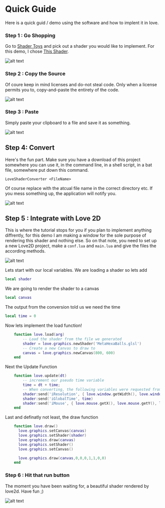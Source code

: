 # Quick Guide
Here is a quick guid / demo using the software and how to implent it in love.

### Step 1 : Go Shopping
Go to [Shader Toys](https://www.shadertoy.com/) and pick out a shader you would like to implement. For this demo,
I chose [This Shader](https://www.shadertoy.com/view/Mss3WN).

![alt text](https://raw.githubusercontent.com/tsteinholz/LoveShaderConverter/master/docs/imgs/step-1.png "Step 1")

### Step 2 : Copy the Source

Of coure keep in mind licenses and do-not steal code. Only when a license permits you to, copy-and-paste the
entirety of the code.

![alt text](https://raw.githubusercontent.com/tsteinholz/LoveShaderConverter/master/docs/imgs/step-2.png "Step 2")

### Step 3 : Paste
Simply paste your clipboard to a file and save it as something.

![alt text](https://raw.githubusercontent.com/tsteinholz/LoveShaderConverter/master/docs/imgs/step-3.png "Step 3")

## Step 4: Convert
Here's the fun part. Make sure you have a download of this project somewhere you can use it, in the command line,
in a shell script, in a bat file, somewhere put down this command.

    LoveShaderConverter <FileName>

Of course replace <FileName> with the atcual file name in the correct directory etc. If you mess something up, the
application will notify you.

![alt text](https://raw.githubusercontent.com/tsteinholz/LoveShaderConverter/master/docs/imgs/step-4.png "Step 4")

## Step 5 : Integrate with Love 2D
This is where the tutorial stops for you if you plan to implement anything diffrently, for this demo I am making
a window for the sole purpose of rendering this shader and nothing else. So on that note, you need to set up a new
Love2D project, make a `conf.lua` and `main.lua` and give the files the according methods.

![alt text](https://raw.githubusercontent.com/tsteinholz/LoveShaderConverter/master/docs/imgs/step-5.png "Step 5")

Lets start with our local variables. We are loading a shader so lets add
```lua
local shader
```
We are going to render the shader to a canvas
```lua
local canvas
```
The output from the conversion told us we need the time
```lua
local time = 0
```

Now lets implement the load function!
```lua
    function love.load(arg)
        -- Load the shader from the file we generated
        shader = love.graphics.newShader('MetaHexaBalls.glsl')
        -- Create a new Canvas to draw to
        canvas = love.graphics.newCanvas(800, 600)
    end
```

Next the Update Function
```lua    
    function love.update(dt)
        -- increment our pseudo time variable
        time = dt + time;
        -- When converting, the following variables were requested from the shader...
        shader:send('iResolution', { love.window.getWidth(), love.window.getHeight(), 1 })
        shader:send('iGlobalTime', time)
        shader:send('iMouse', { love.mouse.getX(), love.mouse.getY(), love.mouse.getX(), love.mouse.getY() })
    end
```

Last and definatly not least, the draw function
```lua
    function love.draw()
      love.graphics.setCanvas(canvas)
      love.graphics.setShader(shader)
      love.graphics.draw(canvas)
      love.graphics.setShader()
      love.graphics.setCanvas()

      love.graphics.draw(canvas,0,0,0,1,1,0,0)
    end
```

### Step 6 : Hit that run button
The moment you have been waiting for, a beautiful shader rendered by love2d. Have fun ;)

![alt text](https://raw.githubusercontent.com/tsteinholz/LoveShaderConverter/master/docs/imgs/step-6.png "Step 6")
